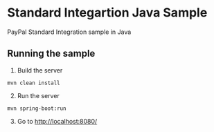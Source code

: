 # Standard Integartion Java Sample
PayPal Standard Integration sample in Java

## Running the sample

1. Build the server

~~~
mvn clean install
~~~

2. Run the server

~~~
mvn spring-boot:run
~~~

3. Go to [http://localhost:8080/](http://localhost:8080/)
